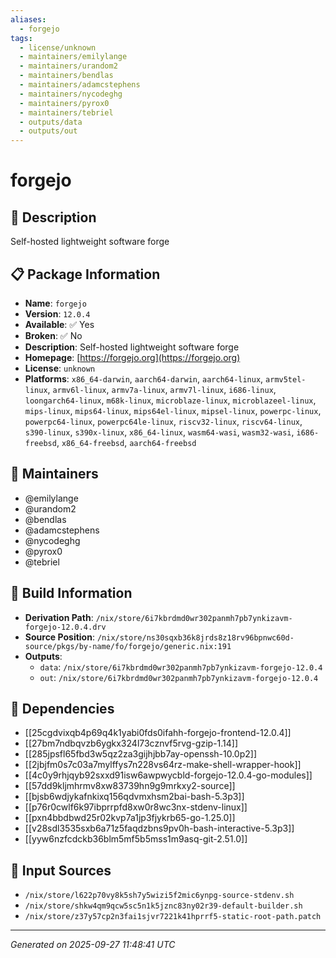 ```yaml
---
aliases:
  - forgejo
tags:
  - license/unknown
  - maintainers/emilylange
  - maintainers/urandom2
  - maintainers/bendlas
  - maintainers/adamcstephens
  - maintainers/nycodeghg
  - maintainers/pyrox0
  - maintainers/tebriel
  - outputs/data
  - outputs/out
---
```


# forgejo

## 📝 Description

Self-hosted lightweight software forge

## 📋 Package Information

- **Name**: `forgejo`
- **Version**: `12.0.4`
- **Available**: ✅ Yes
- **Broken**: ✅ No
- **Description**: Self-hosted lightweight software forge
- **Homepage**: [https://forgejo.org](https://forgejo.org)
- **License**: `unknown`
- **Platforms**: `x86_64-darwin`, `aarch64-darwin`, `aarch64-linux`, `armv5tel-linux`, `armv6l-linux`, `armv7a-linux`, `armv7l-linux`, `i686-linux`, `loongarch64-linux`, `m68k-linux`, `microblaze-linux`, `microblazeel-linux`, `mips-linux`, `mips64-linux`, `mips64el-linux`, `mipsel-linux`, `powerpc-linux`, `powerpc64-linux`, `powerpc64le-linux`, `riscv32-linux`, `riscv64-linux`, `s390-linux`, `s390x-linux`, `x86_64-linux`, `wasm64-wasi`, `wasm32-wasi`, `i686-freebsd`, `x86_64-freebsd`, `aarch64-freebsd`
## 👥 Maintainers

- @emilylange
- @urandom2
- @bendlas
- @adamcstephens
- @nycodeghg
- @pyrox0
- @tebriel


## 🔧 Build Information

- **Derivation Path**: `/nix/store/6i7kbrdmd0wr302panmh7pb7ynkizavm-forgejo-12.0.4.drv`
- **Source Position**: `/nix/store/ns30sqxb36k8jrds8z18rv96bpnwc60d-source/pkgs/by-name/fo/forgejo/generic.nix:191`
- **Outputs**:
  - `data`:  `/nix/store/6i7kbrdmd0wr302panmh7pb7ynkizavm-forgejo-12.0.4`
  - `out`:  `/nix/store/6i7kbrdmd0wr302panmh7pb7ynkizavm-forgejo-12.0.4`

## 🔗 Dependencies

- [[25cgdvixqb4p69q4k1yabi0fds0ifahh-forgejo-frontend-12.0.4]]
- [[27bm7ndbqvzb6ygkx324l73cznvf5rvg-gzip-1.14]]
- [[285jpsfl65fbd3w5qz2za3gijhjbb7ay-openssh-10.0p2]]
- [[2jbjfm0s7c03a7mylffys7n228vs64rz-make-shell-wrapper-hook]]
- [[4c0y9rhjqyb92sxxd91isw6awpwycbld-forgejo-12.0.4-go-modules]]
- [[57dd9kljmhrmv8xw83739hn9g9mrkxy2-source]]
- [[bjsb6wdjykafnkixq156qdvmxhsm2bai-bash-5.3p3]]
- [[p76r0cwlf6k97ibprrpfd8xw0r8wc3nx-stdenv-linux]]
- [[pxn4bbdbwd25r02kvp7a1jp3fjykrb65-go-1.25.0]]
- [[v28sdl3535sxb6a71z5faqdzbns9pv0h-bash-interactive-5.3p3]]
- [[yyw6nzfcdckb36blm5mf5b5mss1m9asq-git-2.51.0]]

## 📁 Input Sources

- `/nix/store/l622p70vy8k5sh7y5wizi5f2mic6ynpg-source-stdenv.sh`
- `/nix/store/shkw4qm9qcw5sc5n1k5jznc83ny02r39-default-builder.sh`
- `/nix/store/z37y57cp2n3fai1sjvr7221k41hprrf5-static-root-path.patch`

---
*Generated on 2025-09-27 11:48:41 UTC*
